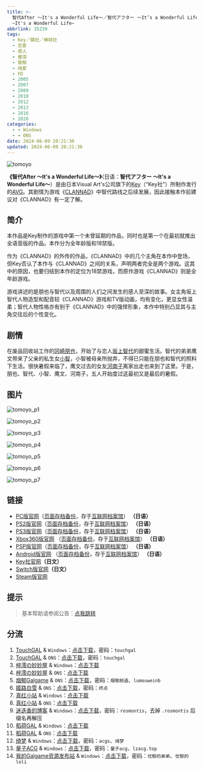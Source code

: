 ```yaml
---
title: >-
  智代After ～It's a Wonderful Life～／智代アフター ～It’s a Wonderful Life～／Tomoyo After
  ~It's a Wonderful Life~
abbrlink: 35239
tags:
  - Key／键社／棒球社
  - 恋爱
  - 感人
  - 催泪
  - 致郁
  - 纯爱
  - FD
  - 2005
  - 2007
  - 2009
  - 2010
  - 2012
  - 2013
  - 2016
  - 2020
categories:
  - - Windows
  - - ONS
date: 2024-06-09 20:21:30
updated: 2024-06-09 20:21:30
---
```


![tomoyo](https://static.30hb.cn/vndb/img/tomoyo.webp)

**《智代After ～It's a Wonderful Life～》**（日语：**智代アフター ～It's a Wonderful Life～**）是由日本Visual Art's公司旗下的[Key](https://zh.moegirl.org.cn/Key)（“Key社”）所制作发行的[AVG](https://zh.moegirl.org.cn/AVG)。其剧情为游戏《[CLANNAD](https://zh.moegirl.org.cn/CLANNAD)》中智代路线之后续发展，因此接触本作前建议对《CLANNAD》有一定了解。

<!-- more -->

## 简介

本作品是Key制作的游戏中第一个未曾延期的作品，同时也是第一个在最初就推出全语音版的作品。本作分为全年龄版和18禁版。

作为《CLANNAD》的外传的作品，《CLANNAD》中的几个主角在本作中登场，但Key否认了本作与《CLANNAD》之间的关系，声明两者完全是两个游戏。这其中的原因，也要归结到本作的定位为18禁游戏，而原作游戏《CLANNAD》则是全年龄游戏。

游戏讲述的是朋也与智代以及周围的人们之间发生的感人至深的故事。女主角坂上智代人物造型和配音较《CLANNAD》游戏和TV版动画，均有变化，更显女性温柔；智代人物性格亦有别于《CLANNAD》中的强悍形象，本作中特别凸显其与主角交往后的个性变化。

## 剧情

在废品回收站工作的[冈崎朋也](https://zh.moegirl.org.cn/冈崎朋也)，开始了与恋人[坂上智代](https://zh.moegirl.org.cn/坂上智代)的甜蜜生活。智代的弟弟鹰文带来了父亲的私生女[小智](https://zh.moegirl.org.cn/index.php?title=三岛智&action=edit&redlink=1)，小智被母亲所抛弃，不得已只能在朋也和智代的照料下生活。很快暑假来临了，鹰文过去的女友[河南子](https://zh.moegirl.org.cn/河南子)离家出走也来到了这里。于是，朋也、智代、小智、鹰文、河南子，五人开始度过这最初又是最后的暑假。

## 图片

![tomoyo_p1](https://static.30hb.cn/vndb/img/tomoyo_p1.webp)

![tomoyo_p2](https://static.30hb.cn/vndb/img/tomoyo_p2.webp)

![tomoyo_p3](https://static.30hb.cn/vndb/img/tomoyo_p3.webp)

![tomoyo_p4](https://static.30hb.cn/vndb/img/tomoyo_p4.webp)

![tomoyo_p5](https://static.30hb.cn/vndb/img/tomoyo_p5.webp)

![tomoyo_p6](https://static.30hb.cn/vndb/img/tomoyo_p6.webp)

![tomoyo_p7](https://static.30hb.cn/vndb/img/tomoyo_p7.webp)

## 链接

- [PC版官网](http://key.visualarts.gr.jp/product/tomoyo/)（[页面存档备份](https://web.archive.org/web/20121025131827/http://key.visualarts.gr.jp/product/tomoyo/)，存于[互联网档案馆](https://zh.wikipedia.org/wiki/互联网档案馆)） **（日语）**
- [PS2版官网](http://prot.co.jp/ps2/tomoyoafter/index.html)（[页面存档备份](https://web.archive.org/web/20120510180157/http://prot.co.jp/ps2/tomoyoafter/index.html)，存于[互联网档案馆](https://zh.wikipedia.org/wiki/互联网档案馆)） **（日语）**
- [PS3版官网](http://www.prot.co.jp/ps3/tomoyo/index.html)（[页面存档备份](https://web.archive.org/web/20121217040534/http://www.prot.co.jp/ps3/tomoyo/index.html)，存于[互联网档案馆](https://zh.wikipedia.org/wiki/互联网档案馆)） **（日语）**
- [Xbox360版官网](http://www.prot.co.jp/xbox/tomoyoafter/) （[页面存档备份](https://web.archive.org/web/20130618013123/http://www.prot.co.jp/xbox/tomoyoafter/)，存于[互联网档案馆](https://zh.wikipedia.org/wiki/互联网档案馆)） **（日语）**
- [PSP版官网](http://www.prot.co.jp/psp/tomoyoafter/index.html)（[页面存档备份](https://web.archive.org/web/20120712204106/http://www.prot.co.jp/psp/tomoyoafter/index.html)，存于[互联网档案馆](https://zh.wikipedia.org/wiki/互联网档案馆)） **（日语）**
- [Android版官网](http://sp.v-motto.jp/pc/appli/tomoyo/index.php) （[页面存档备份](https://web.archive.org/web/20150608215609/http://sp.v-motto.jp/pc/appli/tomoyo/index.php)，存于[互联网档案馆](https://zh.wikipedia.org/wiki/互联网档案馆)） **（日语）**
- [Key社官网](https://key.visualarts.gr.jp/product/tomoyo/)**（日文）**
- [Switch版官网](https://www.prot.co.jp/switch/tomoyoafter/index.html)**（日文）**
- [Steam版官网](https://store.steampowered.com/app/462990)

## 提示

> 基本帮助请参阅公告：[点我跳转](/p/announcement/)

## 分流

1. [TouchGAL](https://www.touchgal.us/) & `Windows`：[点击下载](https://pan.touchgal.net/s/B3xIw)，密码：`touchgal`
2. [TouchGAL](https://www.touchgal.us/) & `ONS`：[点击下载](https://pan.touchgal.net/s/g0puL)，密码：`touchgal`
3. [梓澪の妙妙屋](https://zi0.cc/) & `Windows`：[点击下载](https://zi0.cc/d/%60%E3%80%90%E5%90%88%E9%9B%86%E7%B3%BB%E5%88%97%E3%80%91/%E3%80%90PC%E3%80%91key%E7%A4%BE%E7%B3%BB%E5%88%97%E4%BD%9C%E5%93%81/%E6%99%BA%E4%BB%A3after.zip?sign=pxWp7B_AUeZCZ2d8nkYUz1BoJckNX5Cctnzr_plLG8g=:0)
4. [梓澪の妙妙屋](https://zi0.cc/) & `ONS`：[点击下载](https://zi0.cc/d/%60%E3%80%90%E5%BD%92%20%E6%A1%A3%E3%80%91/%E3%80%90ONS%E5%90%88%E9%9B%86%E3%80%91/%5Bkey%5D%E6%99%BA%E4%BB%A3After%20%EF%BD%9EIt's%20a%20Wonderful%20Life%EF%BD%9E.7z?sign=m-sDbdAfMGMyYeY-C53JmmTmUwJUjwc7OyH3SiR_Fus=:0)
5. [烟郁Galgame](https://yanyugal.top/) & `ONS`：[点击下载](https://yanyugal.top/d/disk1/%E5%B0%8F%E5%B0%8F%E7%9A%84%E5%88%86%E4%BA%AB%EF%BC%88PC%EF%BC%86%E5%AE%89%E5%8D%93%EF%BC%89/%E5%AE%89%E5%8D%93/ons/%E6%99%BA%E4%BB%A3After%20%EF%BD%9EIt's%20a%20Wonderful%20Life%EF%BD%9E.7z)，密码：`烟郁频道`、`lumouweinb`
6. [姬路白雪](https://pan.jlbx.xyz/) & `ONS`：[点击下载](https://pan.jlbx.xyz/?s=%E6%99%BA%E4%BB%A3)，密码：`终点`
7. [真红小站](https://www.shinnku.com/) & `Windows`：[点击下载](https://www.shinnku.com/api/download/0/win/%E6%99%BA%E4%BB%A3After~It's%20a%20Wonderful%20Life(%E5%8F%8C%E7%89%88%E6%9C%AC).7z)
8. [真红小站](https://www.shinnku.com/) & `ONS`：[点击下载](https://www.shinnku.com/api/download/0/ons/%E6%99%BA%E4%BB%A3after.zip)
9. [迷迭香的博客](https://rosmontis.com/) & `Windows`：[点击下载](https://drive.rosmontis.com/s/d3Nsq)，密码：`rosmontis`，去掉 `.rosmontis` 后缀名再解压
10. [稻荷GAL](https://inarigal.com/) & `Windows`：[点击下载](https://inarigal.com/detail/320)
11. [稻荷GAL](https://inarigal.com/) & `ONS`：[点击下载](https://inarigal.com/detail/614)
12. [绮梦](https://acgs.one/) & `Windows`：[点击下载](https://game.acgs.one/game/32.html)，密码：`acgs`、`绮梦`
13. [量子ACG](https://lzacg.org/) & `Windows`：[点击下载](https://lzacg.org/4340)，密码：`量子acg`、`lzacg.top`
14. [我的Galgame资源发布站](https://www.ttloli.com/) & `Windows`：[点击下载](https://www.ttloli.com/zhidaiafter.html)，密码：`忧郁的弟弟`、`忧郁的loli`
